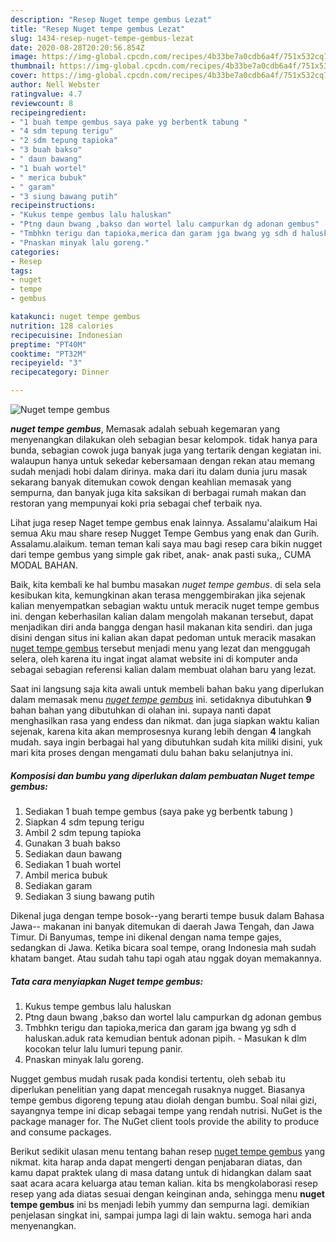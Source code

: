 ```yaml
---
description: "Resep Nuget tempe gembus Lezat"
title: "Resep Nuget tempe gembus Lezat"
slug: 1434-resep-nuget-tempe-gembus-lezat
date: 2020-08-28T20:20:56.854Z
image: https://img-global.cpcdn.com/recipes/4b33be7a0cdb6a4f/751x532cq70/nuget-tempe-gembus-foto-resep-utama.jpg
thumbnail: https://img-global.cpcdn.com/recipes/4b33be7a0cdb6a4f/751x532cq70/nuget-tempe-gembus-foto-resep-utama.jpg
cover: https://img-global.cpcdn.com/recipes/4b33be7a0cdb6a4f/751x532cq70/nuget-tempe-gembus-foto-resep-utama.jpg
author: Nell Webster
ratingvalue: 4.7
reviewcount: 8
recipeingredient:
- "1 buah tempe gembus saya pake yg berbentk tabung "
- "4 sdm tepung terigu"
- "2 sdm tepung tapioka"
- "3 buah bakso"
- " daun bawang"
- "1 buah wortel"
- " merica bubuk"
- " garam"
- "3 siung bawang putih"
recipeinstructions:
- "Kukus tempe gembus lalu haluskan"
- "Ptng daun bwang ,bakso dan wortel lalu campurkan dg adonan gembus"
- "Tmbhkn terigu dan tapioka,merica dan garam jga bwang yg sdh d haluskan.aduk rata kemudian bentuk adonan pipih. Masukan k dlm kocokan telur lalu lumuri tepung panir."
- "Pnaskan minyak lalu goreng."
categories:
- Resep
tags:
- nuget
- tempe
- gembus

katakunci: nuget tempe gembus 
nutrition: 128 calories
recipecuisine: Indonesian
preptime: "PT40M"
cooktime: "PT32M"
recipeyield: "3"
recipecategory: Dinner

---
```



![Nuget tempe gembus](https://img-global.cpcdn.com/recipes/4b33be7a0cdb6a4f/751x532cq70/nuget-tempe-gembus-foto-resep-utama.jpg)

<b><i>nuget tempe gembus</i></b>, Memasak adalah sebuah kegemaran yang menyenangkan dilakukan oleh sebagian besar kelompok. tidak hanya para bunda, sebagian cowok juga banyak juga yang tertarik dengan kegiatan ini. walaupun hanya untuk sekedar kebersamaan dengan rekan atau memang sudah menjadi hobi dalam dirinya. maka dari itu dalam dunia juru masak sekarang banyak ditemukan cowok dengan keahlian memasak yang sempurna, dan banyak juga kita saksikan di berbagai rumah makan dan restoran yang mempunyai koki pria sebagai chef terbaik nya.

Lihat juga resep Naget tempe gembus enak lainnya. Assalamu&#39;alaikum Hai semua Aku mau share resep Nugget Tempe Gembus yang enak dan Gurih. Assalamu.alaikum. teman teman kali saya mau bagi resep cara bikin nugget dari tempe gembus yang simple gak ribet, anak- anak pasti suka,, CUMA MODAL BAHAN.

Baik, kita kembali ke hal bumbu masakan <i>nuget tempe gembus</i>. di sela sela kesibukan kita, kemungkinan akan terasa menggembirakan jika sejenak kalian menyempatkan sebagian waktu untuk meracik nuget tempe gembus ini. dengan keberhasilan kalian dalam mengolah makanan tersebut, dapat menjadikan diri anda bangga dengan hasil makanan kita sendiri. dan juga disini dengan situs ini kalian akan dapat pedoman untuk meracik masakan <u>nuget tempe gembus</u> tersebut menjadi menu yang lezat dan menggugah selera, oleh karena itu ingat ingat alamat website ini di komputer anda sebagai sebagian referensi kalian dalam membuat olahan baru yang lezat.


Saat ini langsung saja kita awali untuk membeli bahan baku yang diperlukan dalam memasak menu <u><i>nuget tempe gembus</i></u> ini. setidaknya dibutuhkan <b>9</b> bahan bahan yang dibutuhkan di olahan ini. supaya nanti dapat menghasilkan rasa yang endess dan nikmat. dan juga siapkan waktu kalian sejenak, karena kita akan memprosesnya kurang lebih dengan <b>4</b> langkah mudah. saya ingin berbagai hal yang dibutuhkan sudah kita miliki disini, yuk mari kita proses dengan mengamati dulu bahan baku selanjutnya ini.

<!--inarticleads1-->

##### Komposisi dan bumbu yang diperlukan dalam pembuatan Nuget tempe gembus:

1. Sediakan 1 buah tempe gembus (saya pake yg berbentk tabung )
1. Siapkan 4 sdm tepung terigu
1. Ambil 2 sdm tepung tapioka
1. Gunakan 3 buah bakso
1. Sediakan  daun bawang
1. Sediakan 1 buah wortel
1. Ambil  merica bubuk
1. Sediakan  garam
1. Sediakan 3 siung bawang putih


Dikenal juga dengan tempe bosok--yang berarti tempe busuk dalam Bahasa Jawa-- makanan ini banyak ditemukan di daerah Jawa Tengah, dan Jawa Timur. Di Banyumas, tempe ini dikenal dengan nama tempe gajes, sedangkan di Jawa. Ketika bicara soal tempe, orang Indonesia mah sudah khatam banget. Atau sudah tahu tapi ogah atau nggak doyan memakannya. 

<!--inarticleads2-->

##### Tata cara menyiapkan Nuget tempe gembus:

1. Kukus tempe gembus lalu haluskan
1. Ptng daun bwang ,bakso dan wortel lalu campurkan dg adonan gembus
1. Tmbhkn terigu dan tapioka,merica dan garam jga bwang yg sdh d haluskan.aduk rata kemudian bentuk adonan pipih. - Masukan k dlm kocokan telur lalu lumuri tepung panir.
1. Pnaskan minyak lalu goreng.


Nugget gembus mudah rusak pada kondisi tertentu, oleh sebab itu diperlukan penelitian yang dapat mencegah rusaknya nugget. Biasanya tempe gembus digoreng tepung atau diolah dengan bumbu. Soal nilai gizi, sayangnya tempe ini dicap sebagai tempe yang rendah nutrisi. NuGet is the package manager for. The NuGet client tools provide the ability to produce and consume packages. 

Berikut sedikit ulasan menu tentang bahan resep <u>nuget tempe gembus</u> yang nikmat. kita harap anda dapat mengerti dengan penjabaran diatas, dan kamu dapat praktek ulang di masa datang untuk di hidangkan dalam saat saat acara acara keluarga atau teman kalian. kita bs mengkolaborasi resep resep yang ada diatas sesuai dengan keinginan anda, sehingga menu <b>nuget tempe gembus</b> ini bs menjadi lebih yummy dan sempurna lagi. demikian penjelasan singkat ini, sampai jumpa lagi di lain waktu. semoga hari anda menyenangkan.
